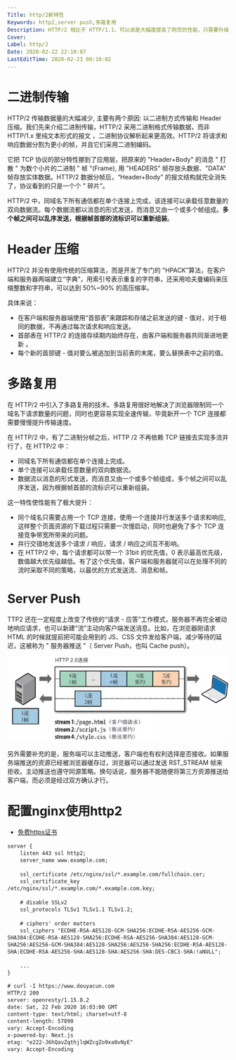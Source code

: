 ```yaml
---
Title: http/2新特性
Keywords: http2,server push,多路复用
Description: HTTP/2 相比于 HTTP/1.1，可以说是大幅度提高了网页的性能，只需要升级到该协议就可以减少很多之前需要做的性能优化工作。当然，兼容问题以及如何优雅降级应该是国内还不普遍使用的原因之一。虽然 HTTP/2 提高了网页的性能，但并不代表它已经完美，
Cover: 
Label: http/2
Date: 2020-02-22 22:10:07
LastEditTime: 2020-02-23 00:10:02
---
```


# 二进制传输
HTTP/2 传输数据量的大幅减少, 主要有两个原因: 以二进制方式传输和 Header 压缩。我们先来介绍二进制传输，HTTP/2 采用二进制格式传输数据，而非 HTTP/1.x 里纯文本形式的报文 ，二进制协议解析起来更高效。HTTP/2 将请求和响应数据分割为更小的帧，并且它们采用二进制编码。

它把 TCP 协议的部分特性挪到了应用层，把原来的 "Header+Body" 的消息 " 打散 " 为数个小片的二进制 " 帧 "(Frame), 用 "HEADERS" 帧存放头数据、"DATA" 帧存放实体数据。HTTP/2 数据分帧后，“Header+Body" 的报文结构就完全消失了，协议看到的只是一个个 " 碎片”。

HTTP/2 中，同域名下所有通信都在单个连接上完成，该连接可以承载任意数量的双向数据流。每个数据流都以消息的形式发送，而消息又由一个或多个帧组成。**多个帧之间可以乱序发送，根据帧首部的流标识可以重新组装**。

# Header 压缩

HTTP/2 并没有使用传统的压缩算法，而是开发了专门的 "HPACK”算法，在客户端和服务器两端建立“字典”，用索引号表示重复的字符串，还采用哈夫曼编码来压缩整数和字符串，可以达到 50%~90% 的高压缩率。

具体来说：

- 在客户端和服务器端使用“首部表”来跟踪和存储之前发送的键 - 值对，对于相同的数据，不再通过每次请求和响应发送。
- 首部表在 HTTP/2 的连接存续期内始终存在，由客户端和服务器共同渐进地更新 。
- 每个新的首部键 - 值对要么被追加到当前表的末尾，要么替换表中之前的值。

# 多路复用

在 HTTP/2 中引入了多路复用的技术。多路复用很好地解决了浏览器限制同一个域名下请求数量的问题，同时也更容易实现全速传输，毕竟新开一个 TCP 连接都需要慢慢提升传输速度。

在 HTTP/2 中，有了二进制分帧之后，HTTP /2 不再依赖 TCP 链接去实现多流并行了，在 HTTP/2 中：

- 同域名下所有通信都在单个连接上完成。
- 单个连接可以承载任意数量的双向数据流。
- 数据流以消息的形式发送，而消息又由一个或多个帧组成，多个帧之间可以乱序发送，因为根据帧首部的流标识可以重新组装。

这一特性使性能有了极大提升：

- 同个域名只需要占用一个 TCP 连接，使用一个连接并行发送多个请求和响应, 这样整个页面资源的下载过程只需要一次慢启动，同时也避免了多个 TCP 连接竞争带宽所带来的问题。
- 并行交错地发送多个请求 / 响应，请求 / 响应之间互不影响。
- 在 HTTP/2 中，每个请求都可以带一个 31bit 的优先值，0 表示最高优先级， 数值越大优先级越低。有了这个优先值，客户端和服务器就可以在处理不同的流时采取不同的策略，以最优的方式发送流、消息和帧。

# Server Push

TTP2 还在一定程度上改变了传统的“请求 - 应答”工作模式，服务器不再完全被动地响应请求，也可以新建“流”主动向客户端发送消息。比如，在浏览器刚请求 HTML 的时候就提前把可能会用到的 JS、CSS 文件发给客户端，减少等待的延迟，这被称为 " 服务器推送 "（ Server Push，也叫 Cache push）。

![](assert/http2-server-push.png)

另外需要补充的是，服务端可以主动推送，客户端也有权利选择是否接收。如果服务端推送的资源已经被浏览器缓存过，浏览器可以通过发送 RST_STREAM 帧来拒收。主动推送也遵守同源策略。换句话说，服务器不能随便将第三方资源推送给客户端，而必须是经过双方确认才行。



# 配置nginx使用http2

- [免费https证书](./letsencrypt.md)

```nginx
server {
    listen 443 ssl http2;
    server_name www.example.com;

    ssl_certificate /etc/nginx/ssl/*.example.com/fullchain.cer;
    ssl_certificate_key /etc/nginx/ssl/*.example.com/*.example.com.key;

    # disable SSLv2
    ssl_protocols TLSv1 TLSv1.1 TLSv1.2;

    # ciphers' order matters
    ssl_ciphers "ECDHE-RSA-AES128-GCM-SHA256:ECDHE-RSA-AES256-GCM-SHA384:ECDHE-RSA-AES128-SHA256:ECDHE-RSA-AES256-SHA384:AES128-GCM-SHA256:AES256-GCM-SHA384:AES128-SHA256:AES256-SHA256:ECDHE-RSA-AES128-SHA:ECDHE-RSA-AES256-SHA:AES128-SHA:AES256-SHA:DES-CBC3-SHA:!aNULL";

    ...
}
```

```shell
# curl -I https://www.douyacun.com
HTTP/2 200
server: openresty/1.15.8.2
date: Sat, 22 Feb 2020 16:03:00 GMT
content-type: text/html; charset=utf-8
content-length: 57890
vary: Accept-Encoding
x-powered-by: Next.js
etag: "e222-J6hQavZqthjlqWZcgZo9xa0vNyE"
vary: Accept-Encoding
```